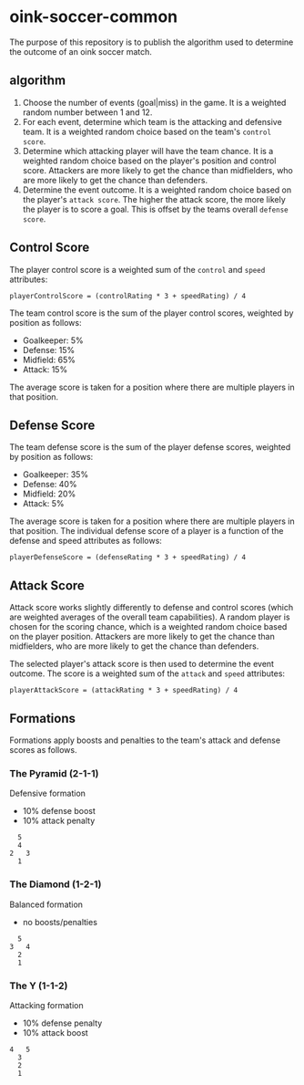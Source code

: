 # oink-soccer-common

The purpose of this repository is to publish the algorithm used to determine the outcome of an oink soccer match.

## algorithm

1. Choose the number of events (goal|miss) in the game. It is a weighted random number between 1 and 12.
2. For each event, determine which team is the attacking and defensive team. It is a weighted random choice based on the team's `control score`.
3. Determine which attacking player will have the team chance. It is a weighted random choice based on the player's position and control score. Attackers are more likely to get the chance than midfielders, who are more likely to get the chance than defenders.
4. Determine the event outcome. It is a weighted random choice based on the player's `attack score`. The higher the attack score, the more likely the player is to score a goal. This is offset by the teams overall `defense score`.

## Control Score

The player control score is a weighted sum of the `control` and `speed` attributes:

```text
playerControlScore = (controlRating * 3 + speedRating) / 4
```

The team control score is the sum of the player control scores, weighted by position as follows:

- Goalkeeper: 5%
- Defense: 15%
- Midfield: 65%
- Attack: 15%

The average score is taken for a position where there are multiple players in that position.

## Defense Score

The team defense score is the sum of the player defense scores, weighted by position as follows:

- Goalkeeper: 35%
- Defense: 40%
- Midfield: 20%
- Attack: 5%

The average score is taken for a position where there are multiple players in that position. The individual defense score of a player is a function of the defense and speed attributes as follows:

```text
playerDefenseScore = (defenseRating * 3 + speedRating) / 4
```

## Attack Score

Attack score works slightly differently to defense and control scores (which are weighted averages of the overall team capabilities). A random player is chosen for the scoring chance, which is a weighted random choice based on the player position. Attackers are more likely to get the chance than midfielders, who are more likely to get the chance than defenders.

The selected player's attack score is then used to determine the event outcome. The score is a weighted sum of the `attack` and `speed` attributes:

```text
playerAttackScore = (attackRating * 3 + speedRating) / 4
```

## Formations

Formations apply boosts and penalties to the team's attack and defense scores as follows.

### The Pyramid (2-1-1)

Defensive formation

- 10% defense boost
- 10% attack penalty

```
  5
  4
2   3
  1
```

### The Diamond (1-2-1)

Balanced formation

- no boosts/penalties

```
  5
3   4
  2
  1
```

### The Y (1-1-2)

Attacking formation

- 10% defense penalty
- 10% attack boost

```
4   5
  3
  2
  1
```
